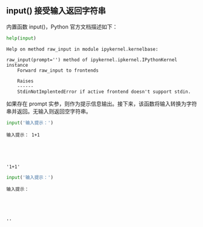 ## input() 接受输入返回字符串

内置函数 input()，Python 官方文档描述如下：


```python
help(input)
```

    Help on method raw_input in module ipykernel.kernelbase:
    
    raw_input(prompt='') method of ipykernel.ipkernel.IPythonKernel instance
        Forward raw_input to frontends
        
        Raises
        ------
        StdinNotImplentedError if active frontend doesn't support stdin.
    
    

如果存在 prompt 实参，则作为提示信息输出。接下来，该函数将输入转换为字符串并返回。无输入则返回空字符串。


```python
input('输入提示：')
```

    输入提示： 1+1
    




    '1+1'




```python
input('输入提示：')
```

    输入提示： 
    




    ''


